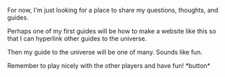 <p>For now, I'm just looking for a place to share my questions, thoughts, and guides.</p>
<p>Perhaps one of my first guides will be how to make a website like this so that I can hyperlink other guides to the universe.</p>
<p>Then my guide to the universe will be one of many. Sounds like fun.</p>

<p>Remember to play nicely with the other players and have fun! *button*</p>
